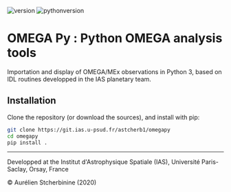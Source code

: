 ![version](https://img.shields.io/badge/version-1.2-blue)
![pythonversion](https://img.shields.io/badge/python-3.7-blue)

# OMEGA Py : Python OMEGA analysis tools

Importation and display of OMEGA/MEx observations in Python 3, based on IDL routines developped in the IAS planetary team.

## Installation
Clone the repository (or download the sources), and install with pip:

~~~bash
git clone https://git.ias.u-psud.fr/astcherb1/omegapy
cd omegapy
pip install .
~~~

--------------------
Developped at the Institut d'Astrophysique Spatiale (IAS), Université Paris-Saclay, Orsay, France  

© Aurélien Stcherbinine (2020)